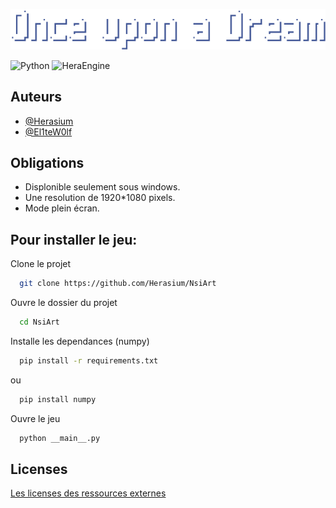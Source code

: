 
![Once Upon a Dream](https://raw.githubusercontent.com/Herasium/NsiArt/149692cafa4182eb91b71d4142ea8e25d0effae4/Assets/Textures/ReadMe/title.png)

![Python](https://img.shields.io/badge/python-3670A0?style=for-the-badge&logo=python&logoColor=ffdd54) ![HeraEngine](https://img.shields.io/badge/powered%20by%20HeraEngine-9bf6ff?style=for-the-badge)

## Auteurs

- [@Herasium](https://www.github.com/Herasium)
- [@El1teW0lf](https://github.com/El1teW0lf)


## Obligations

- Displonible seulement sous windows.
- Une resolution de 1920*1080 pixels.
- Mode plein écran.



## Pour installer le jeu:

Clone le projet

```bash
  git clone https://github.com/Herasium/NsiArt
```

Ouvre le dossier du projet

```bash
  cd NsiArt
```

Installe les dependances (numpy)

```bash
  pip install -r requirements.txt
```
ou 
```bash
  pip install numpy
```

Ouvre le jeu

```bash
  python __main__.py
```


## Licenses

[Les licenses des ressources externes](https://github.com/Herasium/NsiArt/blob/main/Licenses.md)

